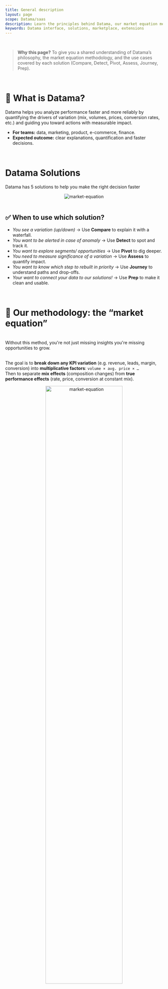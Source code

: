 ```yaml
---
title: General description
layout: page
scope: Datama/saas
description: Learn the principles behind Datama, our market equation methodology, and how each solution fits into it.
keywords: Datama interface, solutions, marketplace, extensions
---
```


<br>

> **Why this page?**  To give you a shared understanding of Datama’s philosophy, the market equation methodology, and the use cases covered by each solution (Compare, Detect, Pivot, Assess, Journey, Prep).

<br>

# 🎯 What is Datama?
Datama helps you analyze performance faster and more reliably by quantifying the drivers of variation (mix, volumes, prices, conversion rates, etc.) and guiding you toward actions with measurable impact.

- **For teams:** data, marketing, product, e-commerce, finance.  
- **Expected outcome:** clear explanations, quantification and faster decisions.

<br>

# Datama Solutions

Datama has 5 solutions to help you make the right decision faster

<center><img  src="{{site.url}}/{{site.baseurl}}/core_app/new/interface/images/datama_solutions.png" alt="market-equation" /></center>

<br>


## ✅ When to use which solution?
- *You see a variation (up/down)* → Use **Compare** to explain it with a waterfall.  
- *You want to be alerted in case of anomaly* → Use **Detect** to spot and track it.  
- *You want to explore segments/ opportunities* → Use **Pivot** to dig deeper.  
- *You need to measure significance of a variation* → Use **Assess** to quantify impact.  
- *You want to know which step to rebuilt in priority* → Use **Journey** to understand paths and drop-offs.  
- *Your want to connect your data to our solutions!* → Use **Prep** to make it clean and usable.

<br>

# 🧮 Our methodology: the “market equation”

<br>

<div class="info-box"> Without this method, you're not just missing insights
you're missing opportunities to grow.</div>

<br>

The goal is to **break down any KPI variation** (e.g. revenue, leads, margin, conversion) into **multiplicative factors**: `volume × avg. price × …`  
Then to separate **mix effects** (composition changes) from **true performance effects** (rate, price, conversion at constant mix).

<center><img style="width:70%;" src="{{site.url}}/{{site.baseurl}}/core_app/new/interface/images/Market-equation.png" alt="market-equation" /></center>


**Core principles:**
- **Factorized decomposition** of KPIs (e.g. `Revenue = Visits × Conversion Rate × AOV`).  
- **Mix effect**: variation due to changes in composition between segments (countries, channels, devices, products…).  
- **Performance effect**: true improvement/decline at constant segment mix.  
- **Comparability**: across periods, cohorts, audiences (B2B/B2C), channels, or products.

<br>

## 💡 Best practices
- Always define a **clear baseline period** (period vs period, vs LY, vs reference).  
- Use a **fixed taxonomy** (channels, devices, products) before comparing.  
- **Disentangle** mix vs performance effects to avoid paradoxes.  

<br>

## 📬 Need help?
Questions on the methodology, a specific case, or a segment?  
**[Reach out to us](https://datama.io/lets-talk/)**, we’ll be glad to help.
